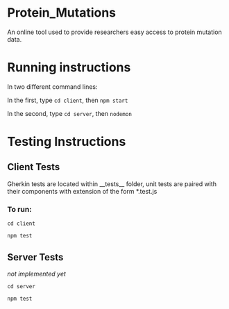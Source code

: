 # Protein_Mutations

An online tool used to provide researchers easy access to protein mutation data.

# Running instructions

In two different command lines:

In the first, type `cd client`, then `npm start`

In the second, type `cd server`, then `nodemon`

# Testing Instructions

## Client Tests

Gherkin tests are located within \_\_tests\_\_ folder, unit tests are paired with their components with extension of the form \*.test.js

### To run:

`cd client`

`npm test`

## Server Tests

_not implemented yet_

`cd server`

`npm test`
